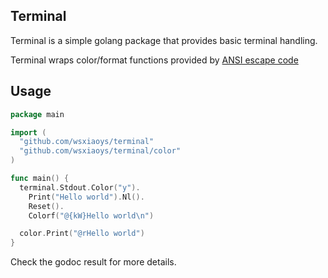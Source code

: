 ## Terminal ##
Terminal is a simple golang package that provides basic terminal handling.

Terminal wraps color/format functions provided by [ANSI escape code](http://en.wikipedia.org/wiki/ANSI_escape_code)

## Usage ##
```go
package main

import (
  "github.com/wsxiaoys/terminal"
  "github.com/wsxiaoys/terminal/color"
)

func main() {
  terminal.Stdout.Color("y").
    Print("Hello world").Nl().
    Reset().
    Colorf("@{kW}Hello world\n")

  color.Print("@rHello world")
}
```
Check the godoc result for more details.
